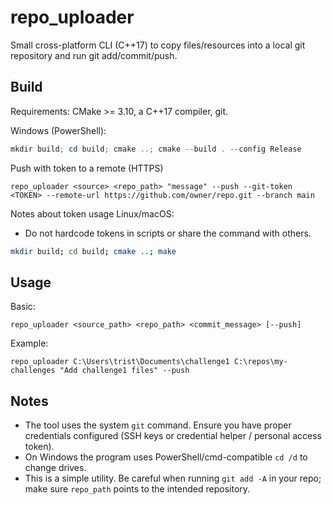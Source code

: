 repo_uploader
===============

Small cross-platform CLI (C++17) to copy files/resources into a local git repository and run git add/commit/push.

Build
-----

Requirements: CMake >= 3.10, a C++17 compiler, git.

Windows (PowerShell):

```powershell
mkdir build; cd build; cmake ..; cmake --build . --config Release
```


Push with token to a remote (HTTPS)

```text
repo_uploader <source> <repo_path> "message" --push --git-token <TOKEN> --remote-url https://github.com/owner/repo.git --branch main
```

Notes about token usage
Linux/macOS:
- Do not hardcode tokens in scripts or share the command with others.

```bash
mkdir build; cd build; cmake ..; make
```

Usage
-----

Basic:

```text
repo_uploader <source_path> <repo_path> <commit_message> [--push]
```

Example:

```text
repo_uploader C:\Users\trist\Documents\challenge1 C:\repos\my-challenges "Add challenge1 files" --push
```

Notes
-----
- The tool uses the system `git` command. Ensure you have proper credentials configured (SSH keys or credential helper / personal access token).
- On Windows the program uses PowerShell/cmd-compatible `cd /d` to change drives.
- This is a simple utility. Be careful when running `git add -A` in your repo; make sure `repo_path` points to the intended repository.
